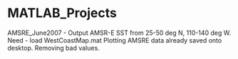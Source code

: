 # MATLAB_Projects
AMSRE_June2007 - Output AMSR-E SST from 25-50 deg N, 110-140 deg W. 
  Need - load WestCoastMap.mat
  Plotting AMSRE data already saved onto desktop. Removing bad values.
